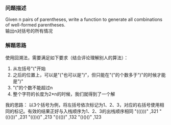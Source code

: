 ### 问题描述
Given n pairs of parentheses, write a function to generate all combinations of well-formed parentheses.  
输出n对括号的所有情况

### 解题思路
使用回溯法，需要满足如下要求（结合评论理解别人的算法）：
1. 从左括号"("开始
1. 之后的位置上，可以是"("也可以是")"，但只能在"("的个数多于")"的时候才能是")"
1. "("的个数不能超过n
1. 整个字符的长度为2*n的时候，我们就得到了一个解  

我的思路：
以3个括号为例，将左括号依次标记为1、2、3，对应的右括号使用相同的标记。有效的结果正好与入栈顺序为1、2、3的出栈顺序相同
"((()))"  ,321
"(()())"  ,231
"(())()"  ,213 
"()(())"  ,132
"()()()"  ,123  
